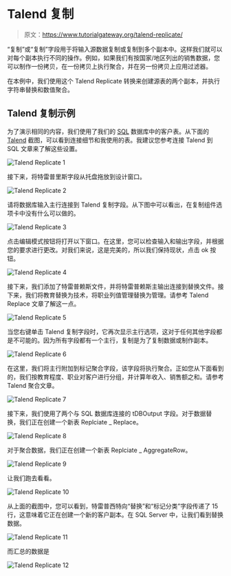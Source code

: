 # Talend 复制

> 原文：<https://www.tutorialgateway.org/talend-replicate/>

“复制”或“复制”字段用于将输入源数据复制或复制到多个副本中。这样我们就可以对每个副本执行不同的操作。例如，如果我们有按国家/地区列出的销售数据，您可以制作一份拷贝，在一份拷贝上执行聚合，并在另一份拷贝上应用过滤器。

在本例中，我们使用这个 Talend Replicate 转换来创建源表的两个副本，并执行字符串替换和数值聚合。

## Talend 复制示例

为了演示相同的内容，我们使用了我们的 [SQL](https://www.tutorialgateway.org/sql/) 数据库中的客户表。从下面的 [Talend](https://www.tutorialgateway.org/talend-tutorial/) 截图，可以看到连接细节和我使用的表。我建议您参考连接 Talend 到 SQL 文章来了解这些设置。

![Talend Replicate 1](img/5a608d3bb024455fd91fdfdd294330cc.png)

接下来，将特雷普里斯字段从托盘拖放到设计窗口。

![Talend Replicate 2](img/a875c3dfcc5af43a1c77f9ba88c87a44.png)

请将数据库输入主行连接到 Talend 复制字段。从下图中可以看出，在复制组件选项卡中没有什么可以做的。

![Talend Replicate 3](img/026d2737bee520b19391ba79ede92f63.png)

点击编辑模式按钮将打开以下窗口。在这里，您可以检查输入和输出字段，并根据您的要求进行更改。对我们来说，这是完美的，所以我们保持现状，点击 ok 按钮。

![Talend Replicate 4](img/a5692858e414bda97c6c4ca2807e7d4a.png)

接下来，我们添加了特雷普赖斯文件，并将特雷普赖斯主输出连接到替换文件。接下来，我们将教育替换为技术，将职业列值管理替换为管理。请参考 Talend Replace 文章了解这一点。

![Talend Replicate 5](img/b31412a617d9f2f05970fc3ab93a7a41.png)

当您右键单击 Talend 复制字段时，它再次显示主行选项，这对于任何其他字段都是不可能的。因为所有字段都有一个主行，复制是为了复制数据或制作副本。

![Talend Replicate 6](img/45c702ad1832faf2e56ce6ebefa3cf9c.png)

在这里，我们将主行附加到标记聚合字段，该字段将执行聚合。正如您从下面看到的，我们按教育程度、职业对客户进行分组，并计算年收入、销售额之和。请参考 Talend 聚合文章。

![Talend Replicate 7](img/fa7596222acdcafa01a9729ee2b6fe7f.png)

接下来，我们使用了两个与 SQL 数据库连接的 tDBOutput 字段。对于数据替换，我们正在创建一个新表 Replciate _ Replace。

![Talend Replicate 8](img/42647e871d978ebc35f081433a75f4d4.png)

对于聚合数据，我们正在创建一个新表 Replciate _ AggregateRow。

![Talend Replicate 9](img/d8300fd31faeb65c2b3d9d9fea246a6e.png)

让我们跑去看看。

![Talend Replicate 10](img/c57be75357e607d11bfee491ef223e04.png)

从上面的截图中，您可以看到，特雷普西特向“替换”和“标记分类”字段传递了 15 行，这意味着它正在创建一个新的客户副本。在 SQL Server 中，让我们看到替换数据。

![Talend Replicate 11](img/382600794d70e4b94a62b57c4681ef40.png)

而汇总的数据是

![Talend Replicate 12](img/4ba09d427af045986b0a0db0bc965779.png)